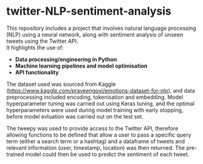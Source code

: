# twitter-NLP-sentiment-analysis

This repository includes a project that involves natural language processing (NLP) using a neural network, along with sentiment analysis of unseen tweets using the Twitter API.  
It highlights the use of:
- **Data processing/engineering in Python**
- **Machine learning pipelines and model optimisation** 
- **API functionality**
 
The dataset used was sourced from Kaggle (https://www.kaggle.com/praveengovi/emotions-dataset-for-nlp), and data preprocessing included encoding, tokenisation and embedding. Model hyperparameter tuning was carried out using Keras tuning, and the optimal hyperparameters were used during model training with early stopping, before model evluation was carried out on the test set. 

The tweepy was used to provide access to the Twitter API, therefore allowing functions to be defined that allow a user to pass a specific query term (either a search term or a hashtag) and a dataframe of tweets and relevant information (user, timestamp, location) was then returned. The pre-trained model could then be used to predict the sentiment of each tweet.
